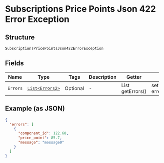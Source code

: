 
# Subscriptions Price Points Json 422 Error Exception

## Structure

`SubscriptionsPricePointsJson422ErrorException`

## Fields

| Name | Type | Tags | Description | Getter | Setter |
|  --- | --- | --- | --- | --- | --- |
| `Errors` | [`List<Errors2>`](../../doc/models/errors-2.md) | Optional | - | List<Errors2> getErrors() | setErrors(List<Errors2> errors) |

## Example (as JSON)

```json
{
  "errors": [
    {
      "component_id": 122.68,
      "price_point": 85.7,
      "message": "message0"
    }
  ]
}
```


